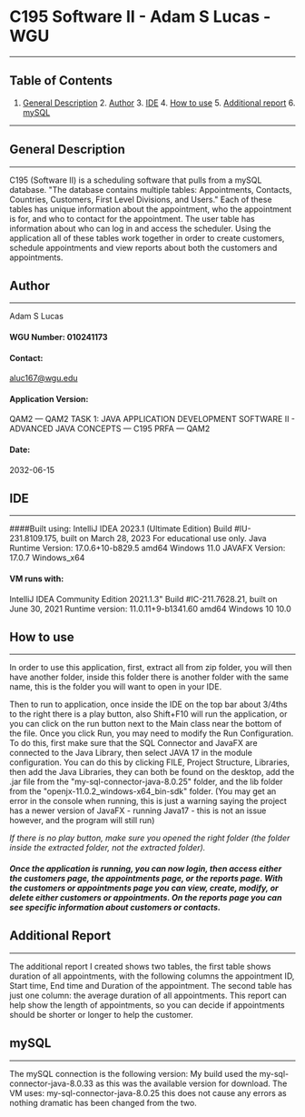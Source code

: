 # C195 Software II - Adam S Lucas - WGU
***
## Table of Contents
1. [General Description](#general-description)
   2. [Author](#author)
   3. [IDE](#ide)
   4. [How to use](#how-to-use)
   5. [Additional report](#additional-report)
   6. [mySQL](#mysql)
***
## General Description
***
C195 (Software II) is a scheduling software that pulls from a mySQL database.  "The database contains multiple tables: Appointments, Contacts, Countries, Customers, First Level Divisions, and Users."
Each of these tables has unique information about the appointment, who the appointment is for, and who to contact for the appointment. The user table has information about who can log in and access the scheduler.
Using the application all of these tables work together in order to create customers, schedule appointments and view reports about both the customers and appointments.
## Author
***
Adam S Lucas
#### WGU Number: 010241173

#### Contact:
aluc167@wgu.edu
#### Application Version:
QAM2 — QAM2 TASK 1: JAVA APPLICATION DEVELOPMENT
SOFTWARE II - ADVANCED JAVA CONCEPTS — C195
PRFA — QAM2
#### Date:
2032-06-15
## IDE
***
####Built using:
IntelliJ IDEA 2023.1 (Ultimate Edition)
Build #IU-231.8109.175, built on March 28, 2023
For educational use only.
Java Runtime Version: 17.0.6+10-b829.5 amd64
Windows 11.0
JAVAFX Version: 17.0.7 Windows_x64
#### VM runs with: 
IntelliJ IDEA Community Edition 2021.1.3"
Build #IC-211.7628.21, built on June 30, 2021
Runtime version: 11.0.11+9-b1341.60 amd64
Windows 10 10.0


## How to use
***
In order to use this application, first, extract all from zip folder, you will then have another folder, inside this folder there is another folder with the same name, this is the folder you will want to open in your IDE.

Then to run to application, once inside the IDE on the top bar about 3/4ths to the right there is a play button, also Shift+F10 will run the application, or you can click on the run button next to the Main class near the bottom of the file.
Once you click Run, you may need to modify the Run Configuration. To do this, first make sure that the SQL Connector and JavaFX are connected to the Java Library, then select JAVA 17 in the module configuration. You can do this by clicking FILE, Project Structure, Libraries, then add the Java Libraries, they can both be found on the desktop, add the .jar file from the "my-sql-connector-java-8.0.25" folder, and the lib folder from the "openjx-11.0.2_windows-x64_bin-sdk" folder. (You may get an error in the console when running, this is just a warning saying the project has a newer version of JavaFX - running Java17 - this is not an issue however, and the program will still run)

*If there is no play button, make sure you opened the right folder (the folder inside the extracted folder, not the extracted folder).*

##### Once the application is running, you can now login, then access either the customers page, the appointments page, or the reports page. With the customers or appointments page you can view, create, modify, or delete either customers or appointments. On the reports page you can see specific information about customers or contacts. 

## Additional Report
***
The additional report I created shows two tables, the first table shows duration of all appointments, with the following columns the appointment ID, Start time, End time and Duration of the appointment. The second table has just one column: the average duration of all appointments. This report can help show the length of appointments, so you can decide if appointments should be shorter or longer to help the customer.

## mySQL
***
The mySQL connection is the following version:
My build used the my-sql-connector-java-8.0.33 as this was the available version for download.
The VM uses: my-sql-connector-java-8.0.25 this does not cause any errors as nothing dramatic has been changed from the two.



